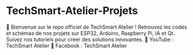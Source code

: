 # TechSmart-Atelier-Projets
👋 Bienvenue sur le repo officiel de TechSmart Atelier ! Retrouvez les codes et schémas de nos projets sur ESP32, Arduino, Raspberry Pi, IA et Qt. Suivez nos tutoriels pour créer des solutions innovantes.  🔗 YouTube : TechSmart Atelier 🔗 Facebook : TechSmart Atelier
